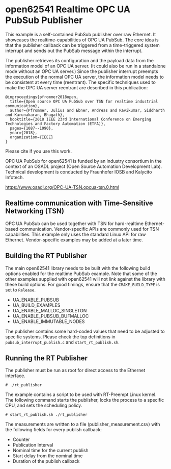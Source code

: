 # open62541 Realtime OPC UA PubSub Publisher

This example is a self-contained PubSub publisher over raw Ethernet. It
showcases the realtime-capabilities of OPC UA PubSub. The core idea is that the
publisher callback can be triggered from a time-triggered system interrupt and
sends out the PubSub message within the interrupt.

The publisher retrieves its configuration and the payload data from the
information model of an OPC UA server. (It could also be run in a standalone
mode without an OPC UA server.) Since the publisher interrupt preempts the
execution of the normal OPC UA server, the information model needs to be
consistent at every time (reentrant). The specific techniques used to make the
OPC UA server reentrant are described in this publication:

```
@inproceedings{pfrommer2018open,
  title={Open source OPC UA PubSub over TSN for realtime industrial communication},
  author={Pfrommer, Julius and Ebner, Andreas and Ravikumar, Siddharth and Karunakaran, Bhagath},
  booktitle={2018 IEEE 23rd International Conference on Emerging Technologies and Factory Automation (ETFA)},
  pages={1087--1090},
  year={2018},
  organization={IEEE}
}
```

Please cite if you use this work.

OPC UA PubSub for open62541 is funded by an industry consortium in the context
of an OSADL project (Open Source Automation Development Lab). Technical
development is conducted by Fraunhofer IOSB and Kalycito Infotech.

https://www.osadl.org/OPC-UA-TSN.opcua-tsn.0.html

## Realtime communication with Time-Sensitive Networking (TSN)

OPC UA PubSub can be used together with TSN for hard-realtime Ethernet-based
communication. Vendor-specific APIs are commonly used for TSN capabilities. This
example only uses the standard Linux API for raw Ethernet. Vendor-specific
examples may be added at a later time.

## Building the RT Publisher

The main open62541 library needs to be built with the following build options
enabled for the realtime PubSub example. Note that some of the other examples
supplied with open62541 will not link against the library with these build
options. For good timings, ensure that the `CMAKE_BUILD_TYPE` is set to
`Release`.

- UA_ENABLE_PUBSUB
- UA_BUILD_EXAMPLES
- UA_ENABLE_MALLOC_SINGLETON
- UA_ENABLE_PUBSUB_BUFMALLOC
- UA_ENABLE_IMMUTABLE_NODES

The publisher contains some hard-coded values that need to be adjusted to
specific systems. Please check the top definitions in
`pubsub_interrupt_publish.c` and `start_rt_publish.sh`.

## Running the RT Publisher

The publisher must be run as root for direct access to the Ethernet interface.

`# ./rt_publisher`

The example contains a script to be used with RT-Preempt Linux kernel. The
following command starts the publisher, locks the process to a specific CPU, and
sets the scheduling policy.

`# start_rt_publish.sh ./rt_publisher`

The measurements are written to a file (publisher_measurement.csv) with the
following fields for every publish callback:

- Counter
- Publication Interval
- Nominal time for the current publish
- Start delay from the nominal time
- Duration of the publish callback
